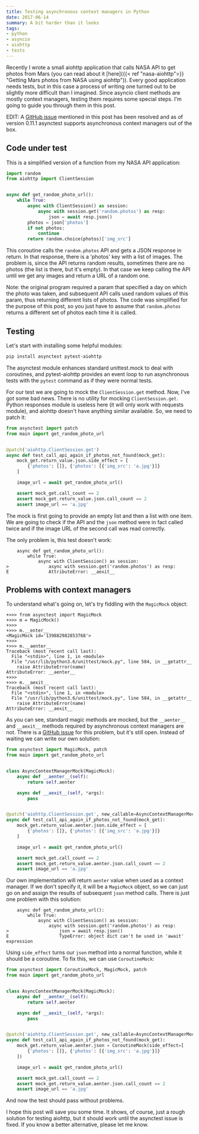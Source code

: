 ```yaml
---
title: Testing asynchronous context managers in Python
date: 2017-06-14
summary: A bit harder than it looks
tags:
- python
- asyncio
- aiohttp
- tests
---
```


Recently I wrote a small aiohttp application that calls NASA API to get
photos from Mars (you can read about it [here]({{< ref "nasa-aiohttp">}} "Getting Mars photos from NASA using aiohttp")).
Every good application needs tests, but in this case a process of writing one
turned out to be slightly more difficult than I imagined. Since asyncio client
methods are mostly context managers, testing them requires some special steps.
I'm going to guide you through them in this post.

EDIT: A [GitHub issue](https://github.com/Martiusweb/asynctest/issues/29)
mentioned in this post has been resolved and as of version 0.11.1
asynctest supports asynchronous context managers out of the box.

## Code under test

This is a simplified version of a function from my NASA API application:

```python
import random
from aiohttp import ClientSession


async def get_random_photo_url():
    while True:
        async with ClientSession() as session:
            async with session.get('random.photos') as resp:
                json = await resp.json()
        photos = json['photos']
        if not photos:
            continue
        return random.choice(photos)['img_src']
```

This coroutine calls the `random.photos` API and gets a JSON response in return.
In that response, there is a 'photos' key with a list of images.
The problem is, since the API returns random results, sometimes there are no photos (the list is there, but it's
empty). In that case we keep calling the API until we get any images and return a URL of a random one.

Note: the original program required a param that specified a day on which
the photo was taken, and subsequent API calls used random values of
this param, thus returning different lists of photos. The code was
simplified for the purpose of this post, so you just have to assume that
`random.photos` returns a different set of photos each time it is called.

## Testing

Let's start with installing some helpful modules:

```bash
pip install asynctest pytest-aiohttp
```

The asynctest module enhances standard unittest.mock to deal with coroutines,
and pytest-aiohttp provides an event loop to run asynchronous tests with the `pytest` command as if they were normal tests.

For our test we are going to mock the `ClientSession.get` method. Now, I've got some bad news. There is no utility for mocking `ClientSession.get`.
Python responses module is useless here (it will only work with requests module), and
aiohttp doesn't have anything similar available. So, we need to patch it:

```python
from asynctest import patch
from main import get_random_photo_url


@patch('aiohttp.ClientSession.get')
async def test_call_api_again_if_photos_not_found(mock_get):
    mock_get.return_value.json.side_effect = [
        {'photos': []}, {'photos': [{'img_src': 'a.jpg'}]}
    ]

    image_url = await get_random_photo_url()

    assert mock_get.call_count == 2
    assert mock_get.return_value.json.call_count == 2
    assert image_url == 'a.jpg'
```

The mock is first going to provide an empty list and then a list with one item. We are going to check if the API and the `json` method were in fact called twice and if
the image URL of the second call was read correctly.

The only problem is, this test doesn't work:

```text
    async def get_random_photo_url():
        while True:
            async with ClientSession() as session:
>               async with session.get('random.photos') as resp:
E               AttributeError: __aexit__
```

## Problems with context managers

To understand what's going on, let's try fiddling with the `MagicMock` object:

```text
+>>> from asynctest import MagicMock
+>>> m = MagicMock()
+>>>
+>>> m.__enter__
<MagicMock id='139882982853768'>
+>>>
+>>> m.__aenter__
Traceback (most recent call last):
  File "<stdin>", line 1, in <module>
  File "/usr/lib/python3.6/unittest/mock.py", line 584, in __getattr__
    raise AttributeError(name)
AttributeError: __aenter__
+>>>
+>>> m.__aexit__
Traceback (most recent call last):
  File "<stdin>", line 1, in <module>
  File "/usr/lib/python3.6/unittest/mock.py", line 584, in __getattr__
    raise AttributeError(name)
AttributeError: __aexit__
```

As you can see, standard magic methods are mocked, but the `__aenter__` and `__aexit__` methods required by asynchronous context managers are not.
There is a [GitHub issue](https://github.com/Martiusweb/asynctest/issues/29)
for this problem, but it's still open. Instead of waiting we can write our own solution:

```python
from asynctest import MagicMock, patch
from main import get_random_photo_url


class AsyncContextManagerMock(MagicMock):
    async def __aenter__(self):
        return self.aenter

    async def __aexit__(self, *args):
        pass


@patch('aiohttp.ClientSession.get', new_callable=AsyncContextManagerMock)
async def test_call_api_again_if_photos_not_found(mock_get):
    mock_get.return_value.aenter.json.side_effect = [
        {'photos': []}, {'photos': [{'img_src': 'a.jpg'}]}
    ]

    image_url = await get_random_photo_url()

    assert mock_get.call_count == 2
    assert mock_get.return_value.aenter.json.call_count == 2
    assert image_url == 'a.jpg'
```

Our own implementation will return `aenter` value when used as a context manager. If we don't specify it, it will be a
`MagicMock` object, so we can just go on and assign the results of subsequent `json` method calls. There is just one problem with this solution:

```text
    async def get_random_photo_url():
        while True:
            async with ClientSession() as session:
                async with session.get('random.photos') as resp:
>                   json = await resp.json()
E                   TypeError: object dict can't be used in 'await' expression
```

Using `side_effect` turns our `json` method into a normal function,
while it should be a coroutine. To fix this, we can use `CoroutineMock`:

```python
from asynctest import CoroutineMock, MagicMock, patch
from main import get_random_photo_url


class AsyncContextManagerMock(MagicMock):
    async def __aenter__(self):
        return self.aenter

    async def __aexit__(self, *args):
        pass


@patch('aiohttp.ClientSession.get', new_callable=AsyncContextManagerMock)
async def test_call_api_again_if_photos_not_found(mock_get):
    mock_get.return_value.aenter.json = CoroutineMock(side_effect=[
        {'photos': []}, {'photos': [{'img_src': 'a.jpg'}]}
    ])

    image_url = await get_random_photo_url()

    assert mock_get.call_count == 2
    assert mock_get.return_value.aenter.json.call_count == 2
    assert image_url == 'a.jpg'
```

And now the test should pass without problems.

I hope this post will save you some time.
It shows, of course, just a rough solution for testing aiohttp, but it should
work until the asynctest issue is fixed. 
If you know a better alternative, please let me know.

